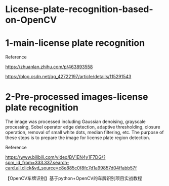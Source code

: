 # License-plate-recognition-based-on-OpenCV


# 1-main-license plate recognition

Reference

https://zhuanlan.zhihu.com/p/463893558

https://blog.csdn.net/qq_42722197/article/details/115291543


# 2-Pre-processed images-license plate recognition

The image was processed including Gaussian denoising, grayscale processing, Sobel operator edge detection, adaptive thresholding, closure operation, removal of small white dots, median filtering, etc. The purpose of these steps is to prepare the image for license plate region detection.

Reference

https://www.bilibili.com/video/BV1EN4y1F7DG/?spm_id_from=333.337.search-card.all.click&vd_source=c8e885c0f8fc7d1a99857d04ffabb57f

【OpenCV车牌识别】基于python+OpenCV的车牌识别项目实战教程
